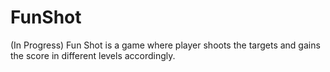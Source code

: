 # FunShot
(In Progress) Fun Shot is a game where player shoots the targets and gains the score in different levels accordingly. 
